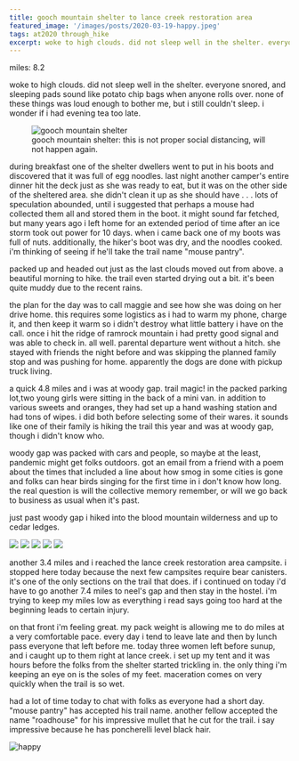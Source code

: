 ```yaml
---
title: gooch mountain shelter to lance creek restoration area
featured_image: '/images/posts/2020-03-19-happy.jpeg'
tags: at2020 through_hike
excerpt: woke to high clouds. did not sleep well in the shelter. everyone snored.
---
```


miles: 8.2

woke to high clouds. did not sleep well in the shelter. everyone snored, and sleeping pads sound like potato chip bags when anyone rolls over. none of these things was loud enough to bother me, but i still couldn't sleep. i wonder if i had evening tea too late.

<figure>
  <img src="/images/posts/2020-03-19-gooch-mountain-shelter.jpeg" alt="gooch mountain shelter" />
  <figcaption>gooch mountain shelter: this is not proper social distancing, will not happen again.</figcaption>
</figure>

during breakfast one of the shelter dwellers went to put in his boots and discovered that it was full of egg noodles. last night another camper's entire dinner hit the deck just as she was ready to eat, but it was on the other side of the sheltered area. she didn't clean it up as she should have . . . lots of speculation abounded, until i suggested that perhaps a mouse had collected them all and stored them in the boot. it might sound far fetched, but many years ago i left home for an extended period of time after an ice storm took out power for 10 days. when i came back one of my boots was full of nuts. additionally, the hiker's boot was dry, and the noodles cooked. i'm thinking of seeing if he'll take the trail name "mouse pantry".

packed up and headed out just as the last clouds moved out from above. a beautiful morning to hike. the trail even started drying out a bit. it's been quite muddy due to the recent rains.

the plan for the day was to call maggie and see how she was doing on her drive home. this requires some logistics as i had to warm my phone, charge it, and then keep it warm so i didn't destroy what little battery i have on the call. once i hit the ridge of ramrock mountain i had pretty good signal and was able to check in. all well. parental departure went without a hitch. she stayed with friends the night before and was skipping the planned family stop and was pushing for home. apparently the dogs are done with pickup truck living.

a quick 4.8 miles and i was at woody gap. trail magic! in the packed parking lot,two young girls were sitting in the back of a mini van. in addition to various sweets and oranges, they had set up a hand washing station and had tons of wipes. i did both before selecting some of their wares. it sounds like one of their family is hiking the trail this year and was at woody gap, though i didn't know who.

woody gap was packed with cars and people, so maybe at the least, pandemic might get folks outdoors. got an email from a friend with a poem about the times that included a line about how smog in some cities is gone and folks can hear birds singing for the first time in i don't know how long. the real question is will the collective memory remember, or will we go back to business as usual when it's past.

just past woody gap i hiked into the blood mountain wilderness and up to cedar ledges.

<div class="gallery" data-columns="3">
	<img src="/images/posts/2020-03-19-stairs.jpeg">
	<img src="/images/posts/2020-03-19-blood-mountain-wilderness.jpeg">
	<img src="/images/posts/2020-03-19-big-cedar-ledges-1.jpeg">
	<img src="/images/posts/2020-03-19-big-cedar-ledges-2.jpeg">
	<img src="/images/posts/2020-03-19-big-cedar-ledges-3.jpeg">
</div>

another 3.4 miles and i reached the lance creek restoration area campsite. i stopped here today because the next few campsites require bear canisters. it's one of the only sections on the trail that does. if i continued on today i'd have to go another 7.4 miles to neel's gap and then stay in the hostel. i'm trying to keep my miles low as everything i read says going too hard at the beginning leads to certain injury.

on that front i'm feeling great. my pack weight is allowing me to do miles at a very comfortable pace. every day i tend to leave late and then by lunch pass everyone that left before me. today three women left before sunup, and i caught up to them right at lance creek. i set up my tent and it was hours before the folks from the shelter started trickling in. the only thing i'm keeping an eye on is the soles of my feet. maceration comes on very quickly when the trail is so wet.

had a lot of time today to chat with folks as everyone had a short day. "mouse pantry" has accepted his trail name. another fellow accepted the name "roadhouse" for his impressive mullet that he cut for the trail. i say impressive because he has poncherelli level black hair.

![happy](/images/posts/2020-03-19-happy.jpeg)
